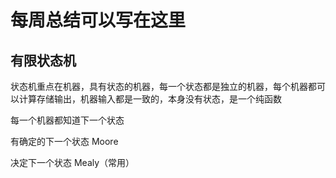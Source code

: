 # 每周总结可以写在这里

## 有限状态机

状态机重点在机器，具有状态的机器，每一个状态都是独立的机器，每个机器都可以计算存储输出，机器输入都是一致的，本身没有状态，是一个纯函数

每一个机器都知道下一个状态

有确定的下一个状态 Moore

决定下一个状态 Mealy（常用）